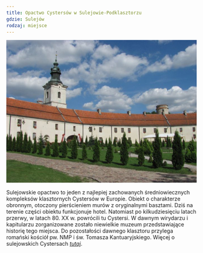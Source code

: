 ```yaml
---
title: Opactwo Cystersów w Sulejowie-Podklasztorzu
gdzie: Sulejów
rodzaj: miejsce
---
```

![Opactwo Cystersów w Sulejowie-Podklasztorzu](/foto/plenery/sulejow-opactwo.jpg)

Sulejowskie opactwo to jeden z najlepiej zachowanych średniowiecznych kompleksów klasztornych Cystersów w Europie. Obiekt o charakterze obronnym, otoczony pierścieniem murów z oryginalnymi basztami. Dziś na terenie części obiektu funkcjonuje hotel. Natomiast po kilkudziesięciu latach przerwy, w latach 80. XX w. powrócili tu Cystersi. W dawnym wirydarzu i kapitularzu zorganizowane zostało niewielkie muzeum przedstawiające historię tego miejsca. Do pozostałości dawnego klasztoru przylega romański kościół pw. NMP i św. Tomasza Kantuaryjskiego. Więcej o sulejowskich Cystersach [*tutaj*](http://cystersi.sulejow.pl/).
